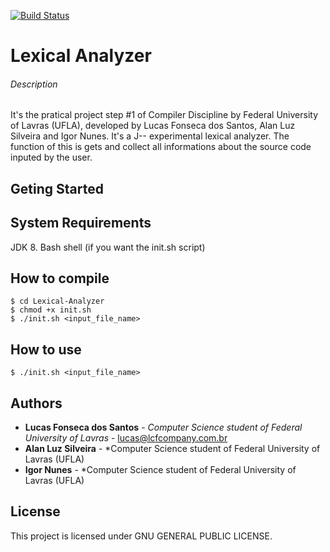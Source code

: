 [![Build 
Status](https://travis-ci.org/LucasFonsecadosSantos/Lexical-Analyzer.svg?branch=master)](https://travis-ci.org/LucasFonsecadosSantos/Lexical-Analyzer)
# Lexical Analyzer
###### Description
It's the pratical project step #1 of Compiler Discipline by Federal 
University of Lavras (UFLA), developed by Lucas Fonseca dos Santos, Alan 
Luz Silveira and Igor Nunes. It's a J-- experimental lexical analyzer. 
The function of this is gets and collect all informations about the 
source code inputed by the user.

## Geting Started


## System Requirements
JDK 8.
Bash shell (if you want the init.sh script)

## How to compile

```
$ cd Lexical-Analyzer
$ chmod +x init.sh
$ ./init.sh <input_file_name>
```

## How to use

```
$ ./init.sh <input_file_name>
```

## Authors
* **Lucas Fonseca dos Santos** - *Computer Science student of Federal University of Lavras* - lucas@lcfcompany.com.br
* **Alan Luz Silveira** - *Computer Science student of Federal 
University of Lavras (UFLA)
* **Igor Nunes** - *Computer Science student of Federal University of 
Lavras (UFLA)

## License
This project is licensed under  GNU GENERAL PUBLIC LICENSE.


